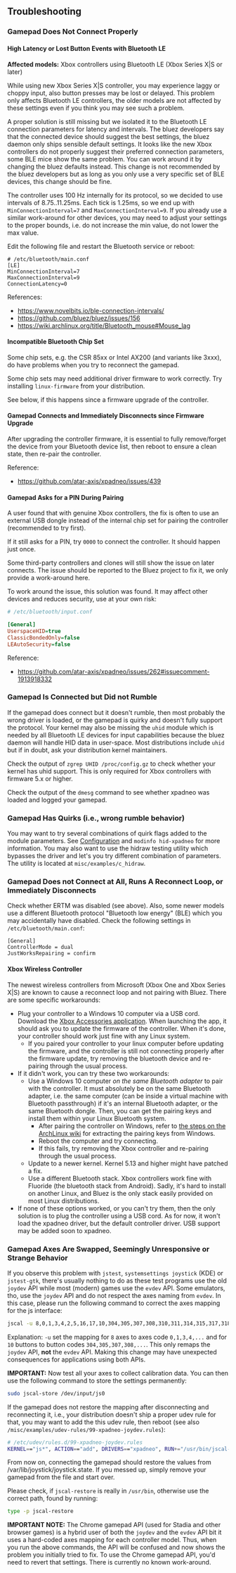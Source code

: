 ## Troubleshooting

### Gamepad Does Not Connect Properly

#### High Latency or Lost Button Events with Bluetooth LE

**Affected models:** Xbox controllers using Bluetooth LE (Xbox Series X\|S or later)

While using new Xbox Series X\|S controller, you may experience laggy or choppy input, also button presses may be
lost or delayed. This problem only affects Bluetooth LE controllers, the older models are not affected by these
settings even if you think you may see such a problem.

A proper solution is still missing but we isolated it to the Bluetooth LE connection parameters for latency and
intervals. The bluez developers say that the connected device should suggest the best settings, the bluez daemon only
ships sensible default settings. It looks like the new Xbox controllers do not properly suggest their preferred
connection parameters, some BLE mice show the same problem. You can work around it by changing the bluez defaults
instead. This change is not recommended by the bluez developers but as long as you only use a very specific set of BLE
devices, this change should be fine.

The controller uses 100 Hz internally for its protocol, so we decided to use intervals of 8.75..11.25ms. Each tick is
1.25ms, so we end up with `MinConnectionInterval=7` and `MaxConnectionInterval=9`. If you already use a similar
work-around for other devices, you may need to adjust your settings to the proper bounds, i.e. do not increase the
min value, do not lower the max value.

Edit the following file and restart the Bluetooth service or reboot:
```
# /etc/bluetooth/main.conf
[LE]
MinConnectionInterval=7
MaxConnectionInterval=9
ConnectionLatency=0
```

References:

* https://www.novelbits.io/ble-connection-intervals/
* https://github.com/bluez/bluez/issues/156
* https://wiki.archlinux.org/title/Bluetooth_mouse#Mouse_lag


#### Incompatible Bluetooth Chip Set

Some chip sets, e.g. the CSR 85xx or Intel AX200 (and variants like 3xxx), do have problems when you try to reconnect
the gamepad.

Some chip sets may need additional driver firmware to work correctly. Try installing
`linux-firmware` from your distribution.

See below, if this happens since a firmware upgrade of the controller.


#### Gamepad Connects and Immediately Disconnects since Firmware Upgrade

After upgrading the controller firmware, it is essential to fully remove/forget the device from your Bluetooth device
list, then reboot to ensure a clean state, then re-pair the controller.

Reference:

* https://github.com/atar-axis/xpadneo/issues/439


#### Gamepad Asks for a PIN During Pairing

A user found that with genuine Xbox controllers, the fix is often to use an external USB dongle instead of the internal
chip set for pairing the controller (recommended to try first).

If it still asks for a PIN, try `0000` to connect the controller. It should happen just once.

Some third-party controllers and clones will still show the issue on later connects. The issue should be reported to
the Bluez project to fix it, we only provide a work-around here.

To work around the issue, this solution was found. It may affect other devices and reduces security, use at your own
risk:

```ini
# /etc/bluetooth/input.conf

[General]
UserspaceHID=true
ClassicBondedOnly=false
LEAutoSecurity=false
```

Reference:

* https://github.com/atar-axis/xpadneo/issues/262#issuecomment-1913918332


### Gamepad Is Connected but Did not Rumble

If the gamepad does connect but it doesn't rumble, then most probably the wrong driver is loaded,
or the gamepad is quirky and doesn't fully support the protocol. Your kernel may also be missing the `uhid` module
which is needed by all Bluetooth LE devices for input capabilities because the bluez daemon will handle HID data in
user-space. Most distributions include  `uhid` but if in doubt, ask your distribution kernel maintainers.

Check the output of `zgrep UHID /proc/config.gz` to check whether your kernel has uhid support. This is only required
for Xbox controllers with firmware 5.x or higher.

Check the output of the `dmesg` command to see whether xpadneo was loaded and logged your
gamepad.


### Gamepad Has Quirks (i.e., wrong rumble behavior)

You may want to try several combinations of quirk flags added to the module parameters.
See [Configuration](https://atar-axis.github.io/xpadneo/#configuration) and `modinfo hid-xpadneo`
for more information. You may also want to use the hidraw testing utility which bypasses the
driver and let's you try different combination of parameters. The utility is located at
`misc/examples/c_hidraw`.


### Gamepad Does not Connect at All, Runs A Reconnect Loop, or Immediately Disconnects

Check whether ERTM was disabled (see above). Also, some newer models use a different Bluetooth protocol "Bluetooth
low energy" (BLE) which you may accidentally have disabled. Check the following settings in `/etc/bluetooth/main.conf`:
```
[General]
ControllerMode = dual
JustWorksRepairing = confirm
```


#### Xbox Wireless Controller

The newest wireless controllers from Microsoft (Xbox One and Xbox Series X\|S) are known to cause a reconnect loop and
not pairing with Bluez. There are some specific workarounds:

- Plug your controller to a Windows 10 computer via a USB cord. Download
  the [Xbox Accessories application](https://xbox.com/accessories-app). When launching the app, it should ask you to
  update the firmware of the controller. When it's done, your controller should work just fine with any Linux system.
  - If you paired your controller to your linux computer before updating the firmware, and the controller is still not
    connecting properly after the firmware update, try removing the bluetooth device and re-pairing through the usual
    process.
- If it didn't work, you can try these two workarounds:
  - Use a Windows 10 computer *on the same Bluetooth adapter* to pair with the controller. It must absolutely be on the
    same Bluetooth adapter, i.e. the same computer (can be inside a virtual machine with Bluetooth passthrough) if it's
    an internal Bluetooth adapter, or the same Bluetooth dongle. Then, you can get the pairing keys and install them
    within your Linux Bluetooth system.
    - After pairing the controller on Windows, refer to
      [the steps on the ArchLinux wiki](https://wiki.archlinux.org/title/Bluetooth#Extracting_on_Windows) for
      extracting the pairing keys from Windows.
    - Reboot the computer and try connecting.
    - If this fails, try removing the Xbox controller and re-pairing through the usual process.
  - Update to a newer kernel. Kernel 5.13 and higher might have patched a fix.
  - Use a different Bluetooth stack. Xbox controllers work fine with Fluoride (the bluetooth stack from Android).
    Sadly, it's hard to install on another Linux, and Bluez is the only stack easily provided on most Linux
    distributions.
- If none of these options worked, or you can't try them, then the only solution is to plug the controller using a USB
  cord. As for now, it won't load the xpadneo driver, but the default controller driver. USB support may be added soon
  to xpadneo.


### Gamepad Axes Are Swapped, Seemingly Unresponsive or Strange Behavior

If you observe this problem with `jstest`, `systemsettings joystick` (KDE) or `jstest-gtk`, there's usually nothing
to do as these test programs use the old `joydev` API while most (modern) games use the `evdev` API. Some emulators,
tho, use the `joydev` API and do not respect the axes naming from `evdev`. In this case, please run the following
command to correct the axes mapping for the js interface:

```bash
jscal -u 8,0,1,3,4,2,5,16,17,10,304,305,307,308,310,311,314,315,317,318 /dev/input/js0
```

Explanation: `-u` set the mapping for `8` axes to axes code `0,1,3,4,...` and for `10` buttons to button codes
`304,305,307,308,...`. This only remaps the `joydev` API, **not** the `evdev` API. Making this change may have
unexpected consequences for applications using both APIs.

**IMPORTANT:** Now test all your axes to collect calibration data. You can then use the following command to store the
settings permanently:

```bash
sudo jscal-store /dev/input/js0
```

If the gamepad does not restore the mapping after disconnecting and reconnecting it, i.e., your distribution doesn't
ship a proper udev rule for that, you may want to add the this udev rule, then reboot (see also
`/misc/examples/udev-rules/99-xpadneo-joydev.rules`):

```bash
# /etc/udev/rules.d/99-xpadneo-joydev.rules
KERNEL=="js*", ACTION=="add", DRIVERS=="xpadneo", RUN+="/usr/bin/jscal-restore %E{DEVNAME}"
```

From now on, connecting the gamepad should restore the values from /var/lib/joystick/joystick.state. If you messed up,
simply remove your gamepad from the file and start over.

Please check, if `jscal-restore` is really in `/usr/bin`, otherwise use the correct path, found by running:

```bash
type -p jscal-restore
```

**IMPORTANT NOTE:** The Chrome gamepad API (used for Stadia and other browser games) is a hybrid user of both the
`joydev` and the `evdev` API bit it uses a hard-coded axes mapping for each controller model. Thus, when you run the
above commands, the API will be confused and now shows the problem you initially tried to fix. To use the Chrome
gamepad API, you'd need to revert that settings. There is currently no known work-around.
